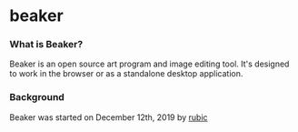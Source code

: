 # beaker

### What is Beaker?
Beaker is an open source art program and image editing tool. It's designed to work in the browser or as a standalone desktop application.

### Background
Beaker was started on December 12th, 2019 by [rubic](https://twitter.com/paradoxrevolver)
